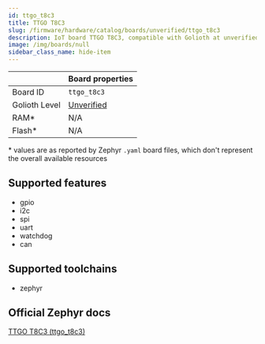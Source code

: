 ```yaml
---
id: ttgo_t8c3
title: TTGO T8C3
slug: /firmware/hardware/catalog/boards/unverified/ttgo_t8c3
description: IoT board TTGO T8C3, compatible with Golioth at unverified level.
image: /img/boards/null
sidebar_class_name: hide-item
---
```


[//]: # (This is an auto-generated file, do not edit! Changes to it will be lost upon re-generation)



|                | Board properties     |
| -------------  | -------------------- |
| Board ID       | `ttgo_t8c3` |
| Golioth Level  | [Unverified](/firmware/hardware#unverified-boards) |
| RAM*           | N/A |
| Flash*         | N/A |

\* values are as reported by Zephyr `.yaml` board files, which don't represent the overall available resources



## Supported features

* gpio
* i2c
* spi
* uart
* watchdog
* can

## Supported toolchains

* zephyr

## Official Zephyr docs

[TTGO T8C3 (ttgo_t8c3)](https://docs.zephyrproject.org/latest/boards/lilygo/ttgo_t8c3/doc/index.html)
